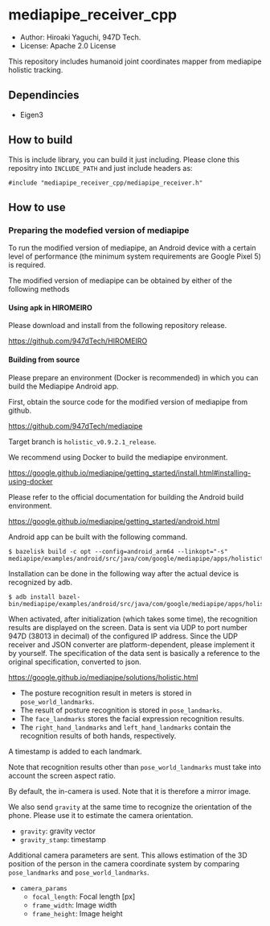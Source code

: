 # mediapipe_receiver_cpp

- Author: Hiroaki Yaguchi, 947D Tech.
- License: Apache 2.0 License

This repository includes humanoid joint coordinates mapper
from mediapipe holistic tracking.

## Dependincies

- Eigen3

## How to build

This is include library, you can build it just including.
Please clone this repositry into `INCLUDE_PATH` and just include headers as:

```
#include "mediapipe_receiver_cpp/mediapipe_receiver.h"
```

## How to use

### Preparing the modefied version of mediapipe

To run the modified version of mediapipe,
an Android device with a certain level of performance
(the minimum system requirements are Google Pixel 5) is required.

The modified version of mediapipe can be obtained by either of the following methods

#### Using apk in HIROMEIRO

Please download and install from the following repository release.

https://github.com/947dTech/HIROMEIRO

#### Building from source

Please prepare an environment (Docker is recommended) in which you can build the Mediapipe Android app.

First, obtain the source code for the modified version of mediapipe from github.

https://github.com/947dTech/mediapipe

Target branch is `holistic_v0.9.2.1_release`.

We recommend using Docker to build the mediapipe environment.

https://google.github.io/mediapipe/getting_started/install.html#installing-using-docker

Please refer to the official documentation for building the Android build environment.

https://google.github.io/mediapipe/getting_started/android.html

Android app can be built with the following command.

```
$ bazelisk build -c opt --config=android_arm64 --linkopt="-s" mediapipe/examples/android/src/java/com/google/mediapipe/apps/holistictrackinggpu:holistictrackinggpu
```

Installation can be done in the following way after the actual device is recognized by adb.

```
$ adb install bazel-bin/mediapipe/examples/android/src/java/com/google/mediapipe/apps/holistictrackinggpu/holistictrackinggpu.apk
```

When activated, after initialization (which takes some time), the recognition results are displayed on the screen.
Data is sent via UDP to port number 947D (38013 in decimal) of the configured IP address.
Since the UDP receiver and JSON converter are platform-dependent, please implement it by yourself.
The specification of the data sent is basically a reference to the original specification, converted to json.

https://google.github.io/mediapipe/solutions/holistic.html

- The posture recognition result in meters is stored in `pose_world_landmarks`.
- The result of posture recognition is stored in `pose_landmarks`.
- The `face_landmarks` stores the facial expression recognition results.
- The `right_hand_landmarks` and `left_hand_landmarks` contain the recognition results of both hands, respectively.

A timestamp is added to each landmark.

Note that recognition results other than `pose_world_landmarks` must take into account the screen aspect ratio.

By default, the in-camera is used.
Note that it is therefore a mirror image.

We also send `gravity` at the same time to recognize the orientation of the phone.
Please use it to estimate the camera orientation.

- `gravity`: gravity vector
- `gravity_stamp`: timestamp

Additional camera parameters are sent.
This allows estimation of the 3D position of the person in the camera coordinate system by
comparing `pose_landmarks` and `pose_world_landmarks`.

- `camera_params`
    - `focal_length`: Focal length [px]
    - `frame_width`: Image width
    - `frame_height`: Image height
